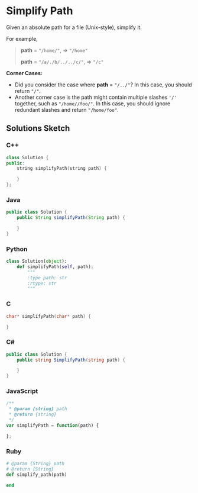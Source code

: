 # Simplify Path

Given an absolute path for a file (Unix-style), simplify it.

For example,

> **path** = `"/home/"`, => `"/home"`
> 
> **path** = `"/a/./b/../../c/"`, => `"/c"`

**Corner Cases:**

 * Did you consider the case where **path** = `"/../"`? In this case, you should return `"/"`.
 * Another corner case is the path might contain multiple slashes `'/'` together, such as `"/home//foo/"`. In this case, you should ignore redundant slashes and return `"/home/foo"`.

## Solutions Sketch

### C++
```C++
class Solution {
public:
    string simplifyPath(string path) {

    }
};
```

### Java
```Java
public class Solution {
    public String simplifyPath(String path) {

    }
}
```

### Python
```Python
class Solution(object):
    def simplifyPath(self, path):
        """
        :type path: str
        :rtype: str
        """
```

### C
```C
char* simplifyPath(char* path) {

}
```

### C# 
```C#
public class Solution {
    public string SimplifyPath(string path) {

    }
}
```

### JavaScript
```JavaScript
/**
 * @param {string} path
 * @return {string}
 */
var simplifyPath = function(path) {

};
```

### Ruby
```Ruby
# @param {String} path
# @return {String}
def simplify_path(path)

end
```
